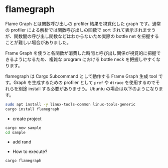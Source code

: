 # flamegraph

Flame Graph とは関数呼び出しの profiler 結果を視覚化した graph です。通常の profiler による解析では関数呼び出しの回数で sort されて表示されませうが、関数間の呼び出し関数などはわからないため実際の bottle net を把握することが難しい場合がありました。

Frame Graph を使うと各関数が消費した時間と呼び出し関係が視覚的に把握できるようになるため、複雑な program における bottle neck を把握しやすくなります。

flamegraph は Cargo Subcommand として動作する Frame Graph 生成 tool です。Graph を生成するための profiler として `pref` や `dtrace` を使用するのでそれらを別途 install する必要がありませう。Ubuntu の場合は以下のようになります。

```bash
sudo apt install -y linux-tools-common linux-tools-generic
cargo install flamegraph
```

- create project

```bash
cargo new sample
cd sample
```

- add rand

- How to execute?

```bash
cargo flamegraph
```
